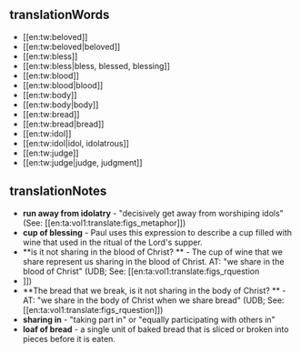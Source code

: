 ## translationWords

* [[en:tw:beloved]]
* [[en:tw:beloved|beloved]]
* [[en:tw:bless]]
* [[en:tw:bless|bless, blessed, blessing]]
* [[en:tw:blood]]
* [[en:tw:blood|blood]]
* [[en:tw:body]]
* [[en:tw:body|body]]
* [[en:tw:bread]]
* [[en:tw:bread|bread]]
* [[en:tw:idol]]
* [[en:tw:idol|idol, idolatrous]]
* [[en:tw:judge]]
* [[en:tw:judge|judge, judgment]]

## translationNotes

* **run away from idolatry** - "decisively get away from worshiping idols" (See: [[en:ta:vol1:translate:figs_metaphor]])
* **cup of blessing** - Paul uses this expression to describe a cup filled with wine that used in the ritual of the Lord's supper.
* **is it not sharing in the blood of Christ? ** - The cup of wine that  we share represent us sharing in the blood of Christ. AT: "we share in the blood of Christ" (UDB; See: [[en:ta:vol1:translate:figs_rquestion
* ]])
* **The bread that we break, is it not sharing in the body of Christ? ** - AT: "we share in the body of Christ when we share bread" (UDB; See: [[en:ta:vol1:translate:figs_rquestion]])
* **sharing in** - "taking part in" or "equally participating with others in"
* **loaf of bread** - a single unit of baked bread that is sliced or broken into pieces before it is eaten.
